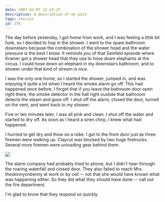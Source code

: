 ```yaml
---
date: 2007-02-07 12:23:27
description: A description of my post.
tags: stories
id: 276
---
```

The day before yesterday, I got home from work, and I was feeling a little bit funk, so I decided to hop in the shower.  I went to the spare bathroom downstairs because the combination of the shower head and the water pressure is the best I know.  It reminds you of that Seinfeld episode where Kramer got a shower head that they use to hose down elephants at the circus.  I could hose down an elephant in my downstairs bathroom, and to shower under that kind of stream is nice.

I was the only one home, so I started the shower, jumped in, and was enjoying it quite a lot when I heard the smoke alarm go off.  This had happened once before.  I forgot that if you leave the bathroom door open right there, the smoke detector in the hall right oustide that bathroom detects the steam and goes off.  I shut off the alarm, closed the door, turned on the vent, and went back to my shower.
<!--more-->
Five or ten minutes later, I was all pink and clean.  I shut off the water and started to dry off.  As soon as I heard a siren chirp, I knew what had happened.

I hurried to get dry and thow on a robe.  I got to the front door just as three firemen were walking up.  Claycut was blocked by two huge firetrucks.  Several more firemen were unloading gear behind them.

<img src="/img/firetrucks.jpg" />

The alarm company had probably tried to phone, but I didn't hear through the roaring waterfall and closed door.  They also failed to reach Mrs. theskinnyonbenny at work or by cell -- not that she would have known what was happening either.  So they did what they should have done -- call out the fire department.

I'm glad to know that they respond so quickly.
